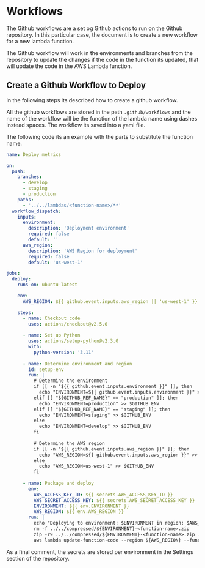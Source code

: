 # Workflows

The Github workflows are a set og Github actions to run on the Github repository. In this particular case, the document is to create a new workflow for a new lambda function.

The Github workflow will work in the environments and branches from the repository to update the changes if the code in the function its updated, that will update the code in the AWS Lambda function.

## Create a Github Workflow to Deploy

In the following steps its described how to create a github workflow. 

All the github workflows are stored in the path `.github/workflows` and the name of the workflow will be the function of the lambda name using dashes instead spaces. The workflow its saved into a yaml file.

The following code its an example with the parts to substitute the function name.

```yaml
name: Deploy metrics

on:
  push:
    branches:
      - develop
      - staging
      - production
    paths:
      - '../../lambdas/<function-name>/**'
  workflow_dispatch:
    inputs:
      environment:
        description: 'Deployment environment'
        required: false
        default: ''
      aws_region:
        description: 'AWS Region for deployment'
        required: false
        default: 'us-west-1'

jobs:
  deploy:
    runs-on: ubuntu-latest

    env:
      AWS_REGION: ${{ github.event.inputs.aws_region || 'us-west-1' }}

    steps:
      - name: Checkout code
        uses: actions/checkout@v2.5.0
  
      - name: Set up Python
        uses: actions/setup-python@v2.3.0
        with:
          python-version: '3.11'
  
      - name: Determine environment and region
        id: setup-env
        run: |
          # Determine the environment
          if [[ -n "${{ github.event.inputs.environment }}" ]]; then
            echo "ENVIRONMENT=${{ github.event.inputs.environment }}" >> $GITHUB_ENV
          elif [[ "${GITHUB_REF_NAME}" == "production" ]]; then
            echo "ENVIRONMENT=production" >> $GITHUB_ENV
          elif [[ "${GITHUB_REF_NAME}" == "staging" ]]; then
            echo "ENVIRONMENT=staging" >> $GITHUB_ENV
          else
            echo "ENVIRONMENT=develop" >> $GITHUB_ENV
          fi
  
          # Determine the AWS region
          if [[ -n "${{ github.event.inputs.aws_region }}" ]]; then
            echo "AWS_REGION=${{ github.event.inputs.aws_region }}" >> $GITHUB_ENV
          else
            echo "AWS_REGION=us-west-1" >> $GITHUB_ENV
          fi
    
      - name: Package and deploy
        env:
          AWS_ACCESS_KEY_ID: ${{ secrets.AWS_ACCESS_KEY_ID }}
          AWS_SECRET_ACCESS_KEY: ${{ secrets.AWS_SECRET_ACCESS_KEY }}
          ENVIRONMENT: ${{ env.ENVIRONMENT }}
          AWS_REGION: ${{ env.AWS_REGION }}
        run: |
          echo "Deploying to environment: $ENVIRONMENT in region: $AWS_REGION"
          rm -f ../../compressed/${ENVIRONMENT}-<function-name>.zip
          zip -r9 ../../compressed/${ENVIRONMENT}-<function-name>.zip ../../lambdas/<function-name>
          aws lambda update-function-code --region ${AWS_REGION} --function-name ${ENVIRONMENT}-<function-name> --zip-file fileb://../../compressed/${ENVIRONMENT}-<function-name>.zip
```

As a final comment, the secrets are stored per environment in the Settings section of the repository.
